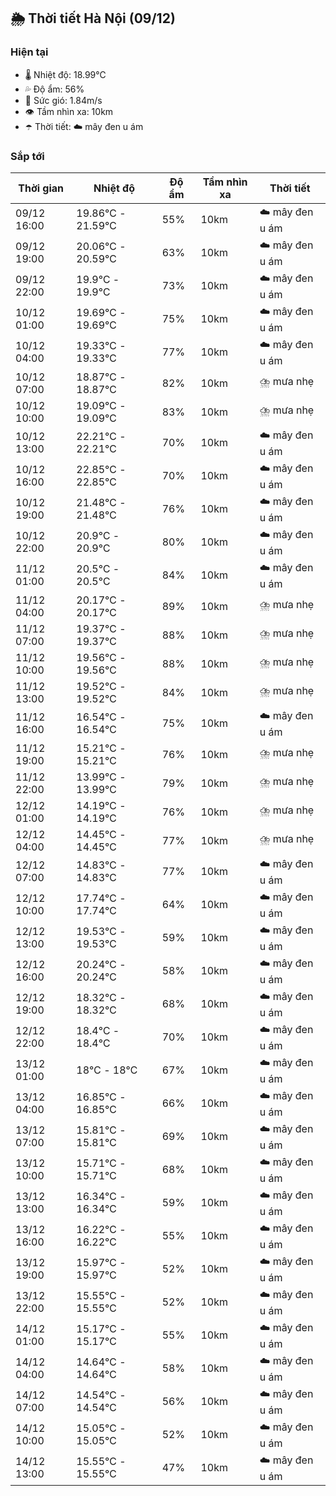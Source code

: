 ## 🌦️ Thời tiết Hà Nội (09/12)

### Hiện tại

- 🌡️ Nhiệt độ: 18.99℃
- 💦 Độ ẩm: 56%
- 💨 Sức gió: 1.84m/s
- 👁️ Tầm nhìn xa: 10km
- ☂️ Thời tiết: ☁️ mây đen u ám

### Sắp tới

| Thời gian | Nhiệt độ | Độ ẩm | Tầm nhìn xa | Thời tiết |
| --- | --- | --- | --- | --- |
| 09/12 16:00 | 19.86℃ - 21.59℃ | 55% | 10km | ☁️ mây đen u ám |
| 09/12 19:00 | 20.06℃ - 20.59℃ | 63% | 10km | ☁️ mây đen u ám |
| 09/12 22:00 | 19.9℃ - 19.9℃ | 73% | 10km | ☁️ mây đen u ám |
| 10/12 01:00 | 19.69℃ - 19.69℃ | 75% | 10km | ☁️ mây đen u ám |
| 10/12 04:00 | 19.33℃ - 19.33℃ | 77% | 10km | ☁️ mây đen u ám |
| 10/12 07:00 | 18.87℃ - 18.87℃ | 82% | 10km | ⛈️ mưa nhẹ |
| 10/12 10:00 | 19.09℃ - 19.09℃ | 83% | 10km | ⛈️ mưa nhẹ |
| 10/12 13:00 | 22.21℃ - 22.21℃ | 70% | 10km | ☁️ mây đen u ám |
| 10/12 16:00 | 22.85℃ - 22.85℃ | 70% | 10km | ☁️ mây đen u ám |
| 10/12 19:00 | 21.48℃ - 21.48℃ | 76% | 10km | ☁️ mây đen u ám |
| 10/12 22:00 | 20.9℃ - 20.9℃ | 80% | 10km | ☁️ mây đen u ám |
| 11/12 01:00 | 20.5℃ - 20.5℃ | 84% | 10km | ☁️ mây đen u ám |
| 11/12 04:00 | 20.17℃ - 20.17℃ | 89% | 10km | ⛈️ mưa nhẹ |
| 11/12 07:00 | 19.37℃ - 19.37℃ | 88% | 10km | ⛈️ mưa nhẹ |
| 11/12 10:00 | 19.56℃ - 19.56℃ | 88% | 10km | ⛈️ mưa nhẹ |
| 11/12 13:00 | 19.52℃ - 19.52℃ | 84% | 10km | ⛈️ mưa nhẹ |
| 11/12 16:00 | 16.54℃ - 16.54℃ | 75% | 10km | ☁️ mây đen u ám |
| 11/12 19:00 | 15.21℃ - 15.21℃ | 76% | 10km | ⛈️ mưa nhẹ |
| 11/12 22:00 | 13.99℃ - 13.99℃ | 79% | 10km | ⛈️ mưa nhẹ |
| 12/12 01:00 | 14.19℃ - 14.19℃ | 76% | 10km | ⛈️ mưa nhẹ |
| 12/12 04:00 | 14.45℃ - 14.45℃ | 77% | 10km | ⛈️ mưa nhẹ |
| 12/12 07:00 | 14.83℃ - 14.83℃ | 77% | 10km | ☁️ mây đen u ám |
| 12/12 10:00 | 17.74℃ - 17.74℃ | 64% | 10km | ☁️ mây đen u ám |
| 12/12 13:00 | 19.53℃ - 19.53℃ | 59% | 10km | ☁️ mây đen u ám |
| 12/12 16:00 | 20.24℃ - 20.24℃ | 58% | 10km | ☁️ mây đen u ám |
| 12/12 19:00 | 18.32℃ - 18.32℃ | 68% | 10km | ☁️ mây đen u ám |
| 12/12 22:00 | 18.4℃ - 18.4℃ | 70% | 10km | ☁️ mây đen u ám |
| 13/12 01:00 | 18℃ - 18℃ | 67% | 10km | ☁️ mây đen u ám |
| 13/12 04:00 | 16.85℃ - 16.85℃ | 66% | 10km | ☁️ mây đen u ám |
| 13/12 07:00 | 15.81℃ - 15.81℃ | 69% | 10km | ☁️ mây đen u ám |
| 13/12 10:00 | 15.71℃ - 15.71℃ | 68% | 10km | ☁️ mây đen u ám |
| 13/12 13:00 | 16.34℃ - 16.34℃ | 59% | 10km | ☁️ mây đen u ám |
| 13/12 16:00 | 16.22℃ - 16.22℃ | 55% | 10km | ☁️ mây đen u ám |
| 13/12 19:00 | 15.97℃ - 15.97℃ | 52% | 10km | ☁️ mây đen u ám |
| 13/12 22:00 | 15.55℃ - 15.55℃ | 52% | 10km | ☁️ mây đen u ám |
| 14/12 01:00 | 15.17℃ - 15.17℃ | 55% | 10km | ☁️ mây đen u ám |
| 14/12 04:00 | 14.64℃ - 14.64℃ | 58% | 10km | ☁️ mây đen u ám |
| 14/12 07:00 | 14.54℃ - 14.54℃ | 56% | 10km | ☁️ mây đen u ám |
| 14/12 10:00 | 15.05℃ - 15.05℃ | 52% | 10km | ☁️ mây đen u ám |
| 14/12 13:00 | 15.55℃ - 15.55℃ | 47% | 10km | ☁️ mây đen u ám |
